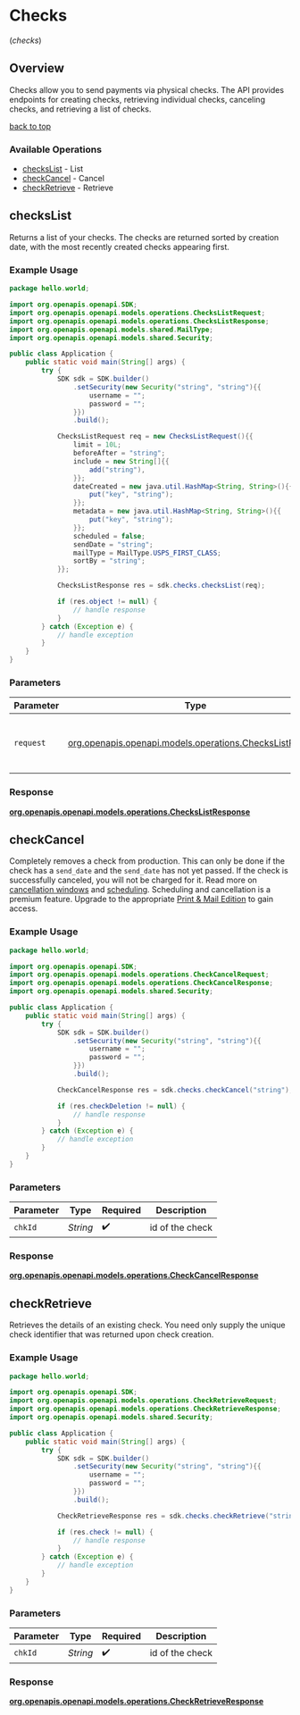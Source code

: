# Checks
(*checks*)

## Overview

Checks allow you to send payments via physical checks. The API provides endpoints
for creating checks, retrieving individual checks, canceling checks, and retrieving a list of checks.
<div class="back-to-top" ><a href="#" onclick="toTopLink()">back to top</a></div>


### Available Operations

* [checksList](#checkslist) - List
* [checkCancel](#checkcancel) - Cancel
* [checkRetrieve](#checkretrieve) - Retrieve

## checksList

Returns a list of your checks. The checks are returned sorted by creation date, with the most recently created checks appearing first.

### Example Usage

```java
package hello.world;

import org.openapis.openapi.SDK;
import org.openapis.openapi.models.operations.ChecksListRequest;
import org.openapis.openapi.models.operations.ChecksListResponse;
import org.openapis.openapi.models.shared.MailType;
import org.openapis.openapi.models.shared.Security;

public class Application {
    public static void main(String[] args) {
        try {
            SDK sdk = SDK.builder()
                .setSecurity(new Security("string", "string"){{
                    username = "";
                    password = "";
                }})
                .build();

            ChecksListRequest req = new ChecksListRequest(){{
                limit = 10L;
                beforeAfter = "string";
                include = new String[]{{
                    add("string"),
                }};
                dateCreated = new java.util.HashMap<String, String>(){{
                    put("key", "string");
                }};
                metadata = new java.util.HashMap<String, String>(){{
                    put("key", "string");
                }};
                scheduled = false;
                sendDate = "string";
                mailType = MailType.USPS_FIRST_CLASS;
                sortBy = "string";
            }};            

            ChecksListResponse res = sdk.checks.checksList(req);

            if (res.object != null) {
                // handle response
            }
        } catch (Exception e) {
            // handle exception
        }
    }
}
```

### Parameters

| Parameter                                                                                                | Type                                                                                                     | Required                                                                                                 | Description                                                                                              |
| -------------------------------------------------------------------------------------------------------- | -------------------------------------------------------------------------------------------------------- | -------------------------------------------------------------------------------------------------------- | -------------------------------------------------------------------------------------------------------- |
| `request`                                                                                                | [org.openapis.openapi.models.operations.ChecksListRequest](../../models/operations/ChecksListRequest.md) | :heavy_check_mark:                                                                                       | The request object to use for the request.                                                               |


### Response

**[org.openapis.openapi.models.operations.ChecksListResponse](../../models/operations/ChecksListResponse.md)**


## checkCancel

Completely removes a check from production. This can only be done if the check has a `send_date` and the `send_date` has not yet passed. If the check is successfully canceled, you will not be charged for it. Read more on [cancellation windows](#section/Cancellation-Windows) and [scheduling](#section/Scheduled-Mailings). Scheduling and cancellation is a premium feature. Upgrade to the appropriate <a href="https://dashboard.lob.com/#/settings/editions" target="_blank">Print & Mail Edition</a> to gain access.

### Example Usage

```java
package hello.world;

import org.openapis.openapi.SDK;
import org.openapis.openapi.models.operations.CheckCancelRequest;
import org.openapis.openapi.models.operations.CheckCancelResponse;
import org.openapis.openapi.models.shared.Security;

public class Application {
    public static void main(String[] args) {
        try {
            SDK sdk = SDK.builder()
                .setSecurity(new Security("string", "string"){{
                    username = "";
                    password = "";
                }})
                .build();

            CheckCancelResponse res = sdk.checks.checkCancel("string");

            if (res.checkDeletion != null) {
                // handle response
            }
        } catch (Exception e) {
            // handle exception
        }
    }
}
```

### Parameters

| Parameter          | Type               | Required           | Description        |
| ------------------ | ------------------ | ------------------ | ------------------ |
| `chkId`            | *String*           | :heavy_check_mark: | id of the check    |


### Response

**[org.openapis.openapi.models.operations.CheckCancelResponse](../../models/operations/CheckCancelResponse.md)**


## checkRetrieve

Retrieves the details of an existing check. You need only supply the unique check identifier that was returned upon check creation.

### Example Usage

```java
package hello.world;

import org.openapis.openapi.SDK;
import org.openapis.openapi.models.operations.CheckRetrieveRequest;
import org.openapis.openapi.models.operations.CheckRetrieveResponse;
import org.openapis.openapi.models.shared.Security;

public class Application {
    public static void main(String[] args) {
        try {
            SDK sdk = SDK.builder()
                .setSecurity(new Security("string", "string"){{
                    username = "";
                    password = "";
                }})
                .build();

            CheckRetrieveResponse res = sdk.checks.checkRetrieve("string");

            if (res.check != null) {
                // handle response
            }
        } catch (Exception e) {
            // handle exception
        }
    }
}
```

### Parameters

| Parameter          | Type               | Required           | Description        |
| ------------------ | ------------------ | ------------------ | ------------------ |
| `chkId`            | *String*           | :heavy_check_mark: | id of the check    |


### Response

**[org.openapis.openapi.models.operations.CheckRetrieveResponse](../../models/operations/CheckRetrieveResponse.md)**

